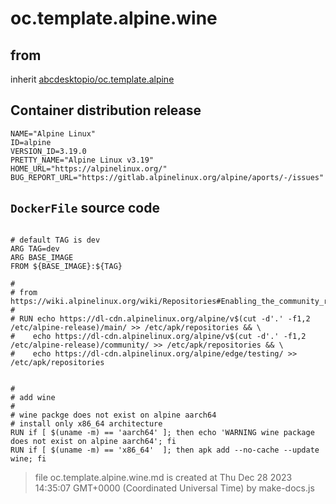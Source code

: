 # oc.template.alpine.wine
## from
 inherit [abcdesktopio/oc.template.alpine](../oc.template.alpine)
## Container distribution release


``` 
NAME="Alpine Linux"
ID=alpine
VERSION_ID=3.19.0
PRETTY_NAME="Alpine Linux v3.19"
HOME_URL="https://alpinelinux.org/"
BUG_REPORT_URL="https://gitlab.alpinelinux.org/alpine/aports/-/issues"

```



## `DockerFile` source code

``` 

# default TAG is dev
ARG TAG=dev
ARG BASE_IMAGE
FROM ${BASE_IMAGE}:${TAG}

# 
# from https://wiki.alpinelinux.org/wiki/Repositories#Enabling_the_community_repository
#
# RUN echo https://dl-cdn.alpinelinux.org/alpine/v$(cut -d'.' -f1,2 /etc/alpine-release)/main/ >> /etc/apk/repositories && \
#    echo https://dl-cdn.alpinelinux.org/alpine/v$(cut -d'.' -f1,2 /etc/alpine-release)/community/ >> /etc/apk/repositories && \
#    echo https://dl-cdn.alpinelinux.org/alpine/edge/testing/ >> /etc/apk/repositories 


#
# add wine
#
# wine packge does not exist on alpine aarch64
# install only x86_64 architecture
RUN if [ $(uname -m) == 'aarch64' ]; then echo 'WARNING wine package does not exist on alpine aarch64'; fi
RUN if [ $(uname -m) == 'x86_64'  ]; then apk add --no-cache --update wine; fi

```



> file oc.template.alpine.wine.md is created at Thu Dec 28 2023 14:35:07 GMT+0000 (Coordinated Universal Time) by make-docs.js
